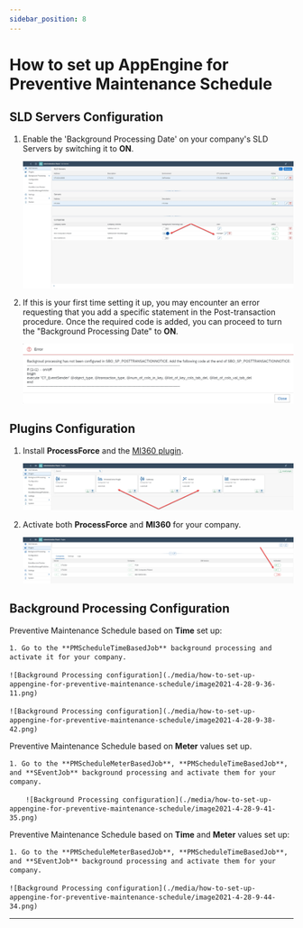 ```yaml
---
sidebar_position: 8
---
```


# How to set up AppEngine for Preventive Maintenance Schedule

## SLD Servers Configuration

1. Enable the 'Background Processing Date' on your company's SLD Servers by switching it to **ON**.

    ![SLD Servers Configuration](./media/how-to-set-up-appengine-for-preventive-maintenance-schedule/sld-server.jpg)

2. If this is your first time setting it up, you may encounter an error requesting that you add a specific statement in the Post-transaction procedure. Once the required code is added, you can proceed to turn the "Background Processing Date" to **ON**.

    ![SLD Servers Configuration](./media/how-to-set-up-appengine-for-preventive-maintenance-schedule/image2021-4-27-14-37-52.png)

## Plugins Configuration

1. Install **ProcessForce** and the [MI360 plugin](/docs/appengine/2.0/releases/plugins/mi360/download).

    ![Plugins Configuration](./media/how-to-set-up-appengine-for-preventive-maintenance-schedule/Plugins.jpg)

2. Activate both **ProcessForce** and **MI360** for your company.

    ![Plugins Configuration](./media/how-to-set-up-appengine-for-preventive-maintenance-schedule/image2021-4-27-14-45-43.png)

## Background Processing Configuration

Preventive Maintenance Schedule based on **Time** set up:

    1. Go to the **PMScheduleTimeBasedJob** background processing and activate it for your company.

    ![Background Processing configuration](./media/how-to-set-up-appengine-for-preventive-maintenance-schedule/image2021-4-28-9-36-11.png)

    ![Background Processing configuration](./media/how-to-set-up-appengine-for-preventive-maintenance-schedule/image2021-4-28-9-38-42.png)

Preventive Maintenance Schedule based on **Meter** values set up.

    1. Go to the **PMScheduleMeterBasedJob**, **PMScheduleTimeBasedJob**, and **SEventJob** background processing and activate them for your company.

        ![Background Processing configuration](./media/how-to-set-up-appengine-for-preventive-maintenance-schedule/image2021-4-28-9-41-35.png)

Preventive Maintenance Schedule based on **Time** and **Meter** values set up:

    1. Go to the **PMScheduleMeterBasedJob**, **PMScheduleTimeBasedJob**, and **SEventJob** background processing and activate them for your company.

    ![Background Processing configuration](./media/how-to-set-up-appengine-for-preventive-maintenance-schedule/image2021-4-28-9-44-34.png)

---
